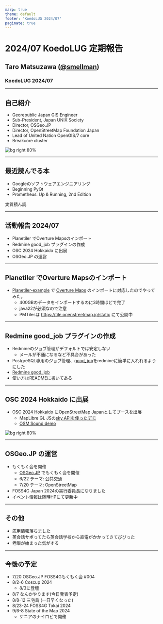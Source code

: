 ```yaml
---
marp: true
theme: default
footer: 'KoedoLUG 2024/07'
paginate: true
---
```


# 2024/07 KoedoLUG 定期報告

## Taro Matsuzawa ([@smellman](https://twitter.com/smellman))

### KoedoLUG 2024/07

---

## 自己紹介

- Georepublic Japan GIS Engineer
- Sub-President, Japan UNIX Society
- Director, OSGeo.JP
- Director, OpenStreetMap Foundation Japan
- Lead of United Nation OpenGIS/7 core
- Breakcore cluster

![bg right 80%](https://i.imgur.com/ntziIEx.png)

---

## 最近読んでる本

- Googleのソフトウェアエンジニアリング
- Beginning PyQt
- Prometheus: Up & Running, 2nd Edition

実質積ん読

---

## 活動報告 2024/07

- Planetiler でOverture Mapsのインポート
- Redmine good_job プラグインの作成
- OSC 2024 Hokkaido に出展
- OSGeo.JP の運営

---

## Planetiler でOverture Mapsのインポート

- [Planetiler-example](https://github.com/onthegomap/planetiler-examples) で [Overture Maps](https://docs.overturemaps.org/release/latest/) のインポートに対応したのでやってみた。
  - 400GBのデータをインポートするのに3時間ほどで完了
  - java22が必須なので注意
  - PMTilesは https://tile.openstreetmap.jp/static にて公開中
  
---

## Redmine good_job プラグインの作成

- Redmineのジョブ管理がデフォルトでは安定しない
  - メールが不通になるなど不具合があった
- PostgreSQL専用のジョブ管理、[good_job](https://github.com/bensheldon/good_job)をredmineに簡単に入れれるようにした
- [Redmine good_job](https://github.com/gtt-project/redmine_good_job)
- 使い方はREADMEに書いてある

---

## OSC 2024 Hokkaido に出展

- [OSC 2024 Hokkaido](https://event.ospn.jp/osc2024-do/) にOpenStreetMap Japanとしてブースを出展
  - MapLibre GL JSの[sky APIを使ったデモ](https://github.com/smellman/aws-terrain)
  - [OSM Sound demo](https://smellman.github.io/osm-sound-demo/)

![bg right 80%](https://i.gyazo.com/e982b4eb98c186603a748fdf504a01b3.jpg)

---

## OSGeo.JP の運営

- もくもく会を開催
  - [OSGeo.JP](https://osgeo.jp/) でもくもく会を開催
  - 6/22 テーマ: 公共交通
  - 7/20 テーマ: OpenStreetMap
- FOSS4G Japan 2024の実行委員長になりました
- イベント情報は随時HPにて更新中

---

## その他

- 応用情報落ちました
- 英会話サボってたら英会話学校から直電がかかってきてびびった
- 老眼が始まった気がする

---

## 今後の予定

- 7/20 OSGeo.JP FOSS4Gもくもく会 #004
- 8/2-6 Coscup 2024
  - 8/3に登壇
- 8/7 なんかやります(今日発表予定)
- 8/8-12 三宅島 (一日早くなった)
- 8/23-24 FOSS4G Tokai 2024
- 9/6-8 State of the Map 2024
  - ケニアのナイロビで開催